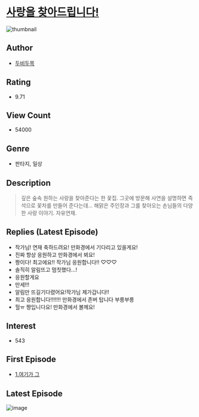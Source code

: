 # [사랑을 찾아드립니다!](https://comic.naver.com/bestChallenge/list?titleId=792993)
![thumbnail](https://image-comic.pstatic.net/user_contents_data/challenge_comic/2022/03/29/thumbnail_202x164079dc19f_aca7_44e1_b576_8c48be81e76f_00003574.JPEG)

## Author
- [두비두목](https://comic.naver.com/artistTitle?id=354829)

## Rating
- 9.71

## View Count
- 54000

## Genre
- 판타지, 일상

## Description
> 깊은 숲속 원하는 사랑을 찾아준다는 한 꽃집. 그곳에 방문해 사연을 설명하면 즉석으로 꽃차를 만들어 준다는데... 해맑은 주인장과 그를 찾아오는 손님들의 다양한 사랑 이야기. 자유연재.

## Replies (Latest Episode)
- 작가님! 연재 축하드려요! 만화경에서 기다리고 있을게요!
- 진짜 항상 응원하고 만화경에서 뵈요!
- 짱이다! 최고에요!! 작가님 응원합니다!! ♡♡♡
- 솔직히 알림뜨고 멈칫했다...!
- 응원할게요
- 만세!!!
- 알림만 뜨길기다렸어요!작가님 제가갑니다!!
- 최고 응원합니다!!!!!!! 만화경에서 존버 탑니다 부릉부릉
- 헐ㅠ 짱입니다요! 만화경에서 볼께요!

## Interest
- 543

## First Episode
- [1.여기가 그](https://comic.naver.com/bestChallenge/detail?titleId=792993&no=1)

## Latest Episode
![image](https://image-comic.pstatic.net/user_contents_data/challenge_comic/2022/10/14/354829/upload_3832906541916305203.jpeg)
